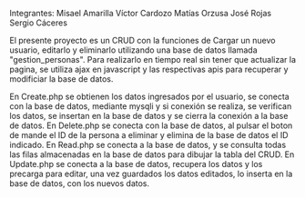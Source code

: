 Integrantes:
Misael Amarilla
Víctor Cardozo
Matías Orzusa
José Rojas
Sergio Cáceres

El presente proyecto es un CRUD con la funciones de Cargar un nuevo usuario, editarlo y eliminarlo utilizando una base de datos llamada "gestion_personas".
Para realizarlo en tiempo real sin tener que actualizar la pagina, se utiliza ajax en javascript y las respectivas apis para recuperar y modificiar la base de datos.

En Create.php se obtienen los datos ingresados por el usuario, se conecta con la base de datos, mediante mysqli y si conexión se realiza, se verifican los datos, se insertan en la base de datos y se cierra la conexión a la base de datos.
En Delete.php se conecta con la base de datos, al pulsar el boton de mande el ID de la persona a eliminar y elimina de la base de datos el ID indicado.
En Read.php se conecta a la base de datos, y se consulta todas las filas almacenadas en la base de datos para dibujar la tabla del CRUD.
En Update.php se conecta a la base de datos, recupera los datos y los precarga para editar, una vez guardados los datos editados, lo inserta en la base de datos, con los nuevos datos.
